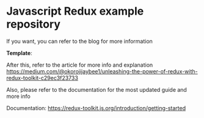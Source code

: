 # Javascript Redux example repository

If you want, you can refer to the blog for more information

**Template**:

After this, refer to the article for more info and explanation
https://medium.com/@okorojijaybee1/unleashing-the-power-of-redux-with-redux-toolkit-c29ec3f23733

Also, please refer to the documentation for the most updated guide and more info

Documentation:
https://redux-toolkit.js.org/introduction/getting-started
